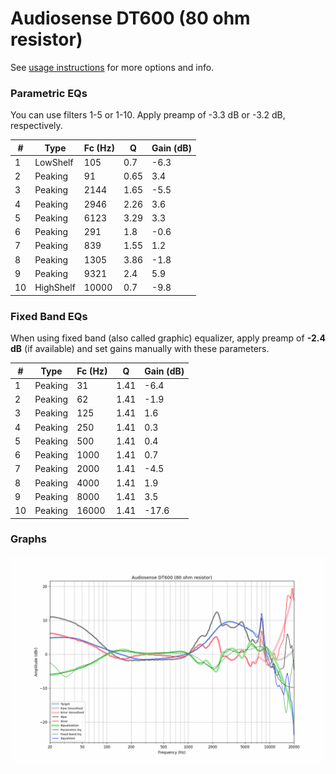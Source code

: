 # Audiosense DT600 (80 ohm resistor)
See [usage instructions](https://github.com/jaakkopasanen/AutoEq#usage) for more options and info.

### Parametric EQs
You can use filters 1-5 or 1-10. Apply preamp of -3.3 dB or -3.2 dB, respectively.

|   # | Type      |   Fc (Hz) |    Q |   Gain (dB) |
|-----|-----------|-----------|------|-------------|
|   1 | LowShelf  |       105 | 0.7  |        -6.3 |
|   2 | Peaking   |        91 | 0.65 |         3.4 |
|   3 | Peaking   |      2144 | 1.65 |        -5.5 |
|   4 | Peaking   |      2946 | 2.26 |         3.6 |
|   5 | Peaking   |      6123 | 3.29 |         3.3 |
|   6 | Peaking   |       291 | 1.8  |        -0.6 |
|   7 | Peaking   |       839 | 1.55 |         1.2 |
|   8 | Peaking   |      1305 | 3.86 |        -1.8 |
|   9 | Peaking   |      9321 | 2.4  |         5.9 |
|  10 | HighShelf |     10000 | 0.7  |        -9.8 |

### Fixed Band EQs
When using fixed band (also called graphic) equalizer, apply preamp of **-2.4 dB** (if available) and set gains manually with these parameters.

|   # | Type    |   Fc (Hz) |    Q |   Gain (dB) |
|-----|---------|-----------|------|-------------|
|   1 | Peaking |        31 | 1.41 |        -6.4 |
|   2 | Peaking |        62 | 1.41 |        -1.9 |
|   3 | Peaking |       125 | 1.41 |         1.6 |
|   4 | Peaking |       250 | 1.41 |         0.3 |
|   5 | Peaking |       500 | 1.41 |         0.4 |
|   6 | Peaking |      1000 | 1.41 |         0.7 |
|   7 | Peaking |      2000 | 1.41 |        -4.5 |
|   8 | Peaking |      4000 | 1.41 |         1.9 |
|   9 | Peaking |      8000 | 1.41 |         3.5 |
|  10 | Peaking |     16000 | 1.41 |       -17.6 |

### Graphs
![](./Audiosense%20DT600%20(80%20ohm%20resistor).png)
